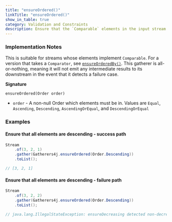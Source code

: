 ```yaml
---
title: "ensureOrdered()"
linkTitle: "ensureOrdered()"
show_in_table: true
category: Validation and Constraints
description: Ensure that the `Comparable` elements in the input stream are in the order specified, and fail exceptionally if they are not.
---
```


### Implementation Notes
This is suitable for streams whose elements implement `Comparable`. For a version that takes a `Comparator`, see [`ensureOrderedBy()`](/gatherers4j/gatherers/validation-and-constraints/ensureorderedby/).
This gatherer is all-or-nothing, meaning it will not emit any intermediate results to its downstream in the event that it detects a failure case.

**Signature**

`ensureOrdered(Order order)`
* `order` - A non-null Order which elements must be in. Values are `Equal`, `Ascending`, `Descending`, `AscendingOrEqual`, and `DescendingOrEqual`

### Examples

#### Ensure that all elements are descending - success path

```java
Stream
    .of(3, 2, 1)
    .gather(Gatherers4j.ensureOrdered(Order.Descending))
    .toList();

// [3, 2, 1]
```

#### Ensure that all elements are descending - failure path

```java
Stream
    .of(3, 2, 2)
    .gather(Gatherers4j.ensureOrdered(Order.Descending))
    .toList();

// java.lang.IllegalStateException: ensureDecreasing detected non-decreasing element
```
